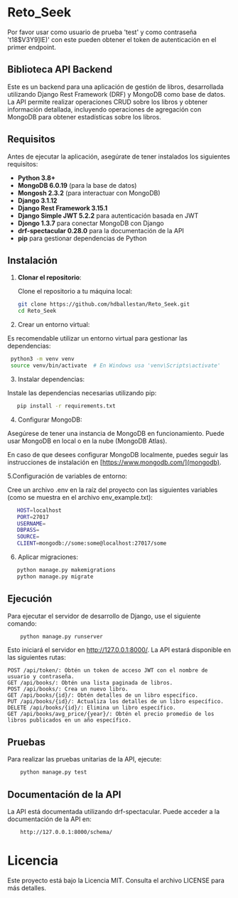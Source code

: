 # Reto_Seek

Por favor usar como usuario de prueba 'test' y como contraseña 't18$V3Y9]lE)' con este pueden obtener el token de autenticación en el primer endpoint.

## Biblioteca API Backend

Este es un backend para una aplicación de gestión de libros, desarrollada utilizando Django Rest Framework (DRF) y MongoDB como base de datos. La API permite realizar operaciones CRUD sobre los libros y obtener información detallada, incluyendo operaciones de agregación con MongoDB para obtener estadísticas sobre los libros.

## Requisitos

Antes de ejecutar la aplicación, asegúrate de tener instalados los siguientes requisitos:

- **Python 3.8+**
- **MongoDB 6.0.19** (para la base de datos)
- **Mongosh 2.3.2** (para interactuar con MongoDB)
- **Django 3.1.12**
- **Django Rest Framework 3.15.1**
- **Django Simple JWT 5.2.2** para autenticación basada en JWT
- **Djongo 1.3.7** para conectar MongoDB con Django
- **drf-spectacular 0.28.0** para la documentación de la API
- **pip** para gestionar dependencias de Python

## Instalación

1. **Clonar el repositorio**:

   Clone el repositorio a tu máquina local:

   ```bash
   git clone https://github.com/hdballestan/Reto_Seek.git
   cd Reto_Seek
   ```
2. Crear un entorno virtual:

Es recomendable utilizar un entorno virtual para gestionar las dependencias:

   ```bash
    python3 -m venv venv
    source venv/bin/activate  # En Windows usa 'venv\Scripts\activate'
   ```

3. Instalar dependencias:

Instale las dependencias necesarias utilizando pip:

 ```bash
    pip install -r requirements.txt
   ```

4. Configurar MongoDB:

Asegúrese de tener una instancia de MongoDB en funcionamiento. Puede usar MongoDB en local o en la nube (MongoDB Atlas).

En caso de que desees configurar MongoDB localmente, puedes seguir las instrucciones de instalación en [https://www.mongodb.com/](mongodb).

5.Configuración de variables de entorno:

Cree un archivo .env en la raíz del proyecto con las siguientes variables (como se muestra en el archivo env_example.txt):
 ```bash
    HOST=localhost
    PORT=27017
    USERNAME=
    DBPASS=
    SOURCE=
    CLIENT=mongodb://some:some@localhost:27017/some
   ```

6. Aplicar migraciones:

 ```bash
    python manage.py makemigrations
    python manage.py migrate
   ```

## Ejecución 

Para ejecutar el servidor de desarrollo de Django, use el siguiente comando:

```bash
    python manage.py runserver
   ```

Esto iniciará el servidor en http://127.0.0.1:8000/. La API estará disponible en las siguientes rutas:

    POST /api/token/: Obtén un token de acceso JWT con el nombre de usuario y contraseña.
    GET /api/books/: Obtén una lista paginada de libros.
    POST /api/books/: Crea un nuevo libro.
    GET /api/books/{id}/: Obtén detalles de un libro específico.
    PUT /api/books/{id}/: Actualiza los detalles de un libro específico.
    DELETE /api/books/{id}/: Elimina un libro específico.
    GET /api/books/avg_price/{year}/: Obtén el precio promedio de los libros publicados en un año específico.

## Pruebas

Para realizar las pruebas unitarias de la API, ejecute:
```bash
    python manage.py test
   ```

## Documentación de la API

La API está documentada utilizando drf-spectacular. Puede acceder a la documentación de la API en:
```bash
    http://127.0.0.1:8000/schema/
   ```

# Licencia

Este proyecto está bajo la Licencia MIT. Consulta el archivo LICENSE para más detalles.


